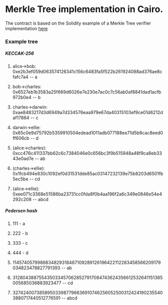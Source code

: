 # Merkle Tree implementation in Cairo.

The contract is based on the Solidity example of a Merkle Tree verifier implementation [here](https://solidity-by-example.org/app/merkle-tree/)

### Example tree


##### KECCAK-256
1. alice->bob: 0xe2b3ef059d063574126341c156c6483fa5f522b261924088ad376ae8cfafc7a4  -- a
2. bob->charles: 0x6527eb1b3583a25f669d6026e7e230e7ac0c7c56ab0af8841dad1acfb972b0e4 -- b
3. charles->darwin: 0xae8483217d3d6949a7d334576eaa979e67da40315103ef9ce01d6212daf17864 -- c
4. darwin->ellie: 0x65c0e9d75792b5359910504edead1011adb077188ee71d5b8cac8eed0ff606cb -- d


1. (alice->charles): 0xcc476c411337bb62c6c7384046e0c656bc3f9b515948a48f9ca8eb3343e0ad7e -- ab
2. (charles->ellie): 0x1fcb494e830c1092ef0d31531dde85ac03147232139e75b8203d6501fb5ec5be -- cd


1. (alice->ellie): 0xee071c3368e51586ba23731cc0fda8f0b4aa196f2a6c349e0846e54e4292c208 -- abcd


##### Pedersen hash

1. 111 - a
2. 222 - b
3. 333 - c
4. 444 - d


5. 1145740579986834829318467109289126196422112283458566209179034823478827791393 -- ab
6. 3128043887554350334570628527917084743624356612532641151385005685036883923477 -- cd

7. 3274240073858950339877966369107462560525003124241902355403880717440512776591 -- abcd
